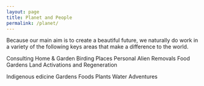 ```yaml
---
layout: page
title: Planet and People
permalink: /planet/
---
```


Because our main aim is to create a beautiful future, we naturally do work in a variety of the following keys areas that make a difference to the world.

Consulting
Home & Garden
Birding
Places
Personal <!--Body mind emotion balancing + thoughts, habits, actions (sessions)-->
Alien Removals
Food Gardens
Land Activations and Regeneration

Indigenous
edicine Gardens
Foods <!--Yoghurt-->
Plants
Water Adventures<!--Cayak Tours-->
